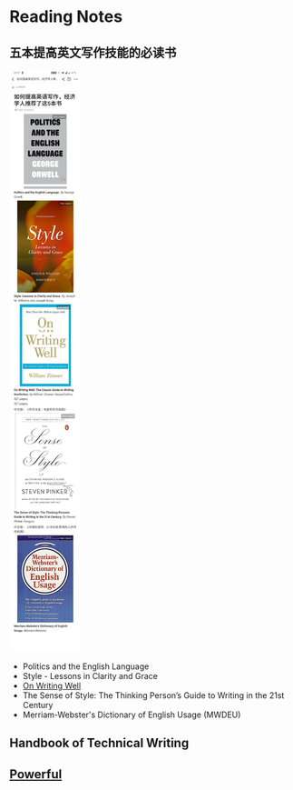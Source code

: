 # Reading Notes

## 五本提高英文写作技能的必读书

![](../../images/english_books/5_english_books.png)

- Politics and the English Language
- Style - Lessons in Clarity and Grace
- [On Writing Well](./on_writing_well.md)
- The Sense of Style: The Thinking Person’s Guide to Writing in the 21st Century
- Merriam-Webster's Dictionary of English Usage (MWDEU)

## Handbook of Technical Writing

## [Powerful](./powerful.md)

